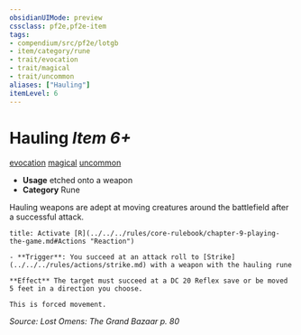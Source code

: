 ```yaml
---
obsidianUIMode: preview
cssclass: pf2e,pf2e-item
tags:
- compendium/src/pf2e/lotgb
- item/category/rune
- trait/evocation
- trait/magical
- trait/uncommon
aliases: ["Hauling"]
itemLevel: 6
---
```

# Hauling *Item 6+*  
[evocation](../../../rules/traits/evocation.md)  [magical](../../../rules/traits/magical.md)  [uncommon](../../../rules/traits/uncommon.md)  

- **Usage** etched onto a weapon
- **Category** Rune

Hauling weapons are adept at moving creatures around the battlefield after a successful attack.

```ad-embed-ability
title: Activate [R](../../../rules/core-rulebook/chapter-9-playing-the-game.md#Actions "Reaction")

- **Trigger**: You succeed at an attack roll to [Strike](../../../rules/actions/strike.md) with a weapon with the hauling rune

**Effect** The target must succeed at a DC 20 Reflex save or be moved 5 feet in a direction you choose.

This is forced movement.
```

*Source: Lost Omens: The Grand Bazaar p. 80*
